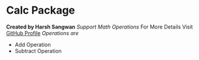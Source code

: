 # Calc Package
**Created by Harsh Sangwan**
*Support Math Operations*
For More Details Visit [GitHub Profile](https://github.com/harsh-sangwan2003)
*Operations are*

- Add Operation
- Subtract Operation